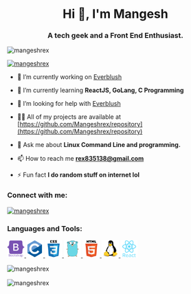 <h1 align="center">Hi 👋, I'm Mangesh</h1>
<h3 align="center">A tech geek and a Front End Enthusiast.</h3>

<p align="left"> <img src="https://komarev.com/ghpvc/?username=mangeshrex&label=Profile%20views&color=0e75b6&style=flat" alt="mangeshrex" /> </p>

<p align="left"> <a href="https://github.com/ryo-ma/github-profile-trophy"><img src="https://github-profile-trophy.vercel.app/?username=mangeshrex" alt="mangeshrex" /></a> </p>

- 🔭 I’m currently working on [Everblush](https://github.com/Everblush)

- 🌱 I’m currently learning **ReactJS, GoLang, C Programming**

- 🤝 I’m looking for help with [Everblush](https://github.com/Everblush)

- 👨‍💻 All of my projects are available at [https://github.com/Mangeshrex/repository](https://github.com/Mangeshrex/repository)

- 💬 Ask me about **Linux Command Line and programming.**

- 📫 How to reach me **rex835138@gmail.com**

- ⚡ Fun fact **I do random stuff on internet lol**

<h3 align="left">Connect with me:</h3>
<p align="left">
<a href="https://www.youtube.com/c/mangeshrex" target="blank"><img align="center" src="https://raw.githubusercontent.com/rahuldkjain/github-profile-readme-generator/master/src/images/icons/Social/youtube.svg" alt="mangeshrex" height="30" width="40" /></a>
</p>

<h3 align="left">Languages and Tools:</h3>
<p align="left"> <a href="https://getbootstrap.com" target="_blank" rel="noreferrer"> <img src="https://raw.githubusercontent.com/devicons/devicon/master/icons/bootstrap/bootstrap-plain-wordmark.svg" alt="bootstrap" width="40" height="40"/> </a> <a href="https://www.cprogramming.com/" target="_blank" rel="noreferrer"> <img src="https://raw.githubusercontent.com/devicons/devicon/master/icons/c/c-original.svg" alt="c" width="40" height="40"/> </a> <a href="https://www.w3schools.com/css/" target="_blank" rel="noreferrer"> <img src="https://raw.githubusercontent.com/devicons/devicon/master/icons/css3/css3-original-wordmark.svg" alt="css3" width="40" height="40"/> </a> <a href="https://golang.org" target="_blank" rel="noreferrer"> <img src="https://raw.githubusercontent.com/devicons/devicon/master/icons/go/go-original.svg" alt="go" width="40" height="40"/> </a> <a href="https://www.w3.org/html/" target="_blank" rel="noreferrer"> <img src="https://raw.githubusercontent.com/devicons/devicon/master/icons/html5/html5-original-wordmark.svg" alt="html5" width="40" height="40"/> </a> <a href="https://www.linux.org/" target="_blank" rel="noreferrer"> <img src="https://raw.githubusercontent.com/devicons/devicon/master/icons/linux/linux-original.svg" alt="linux" width="40" height="40"/> </a> <a href="https://reactjs.org/" target="_blank" rel="noreferrer"> <img src="https://raw.githubusercontent.com/devicons/devicon/master/icons/react/react-original-wordmark.svg" alt="react" width="40" height="40"/> </a> </p>

<p><img align="center" src="https://github-readme-stats.vercel.app/api/top-langs?username=mangeshrex&show_icons=true&locale=en&layout=compact" alt="mangeshrex" /></p>

<p><img align="center" src="https://github-readme-streak-stats.herokuapp.com/?user=mangeshrex&" alt="mangeshrex" /></p>

